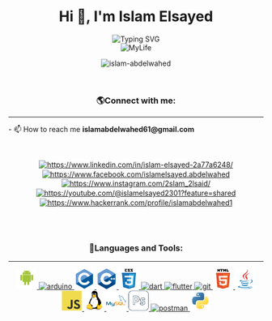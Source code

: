 <h1 align="center">Hi 👋, I'm Islam Elsayed</h1>
<div align="center">
<img src="https://readme-typing-svg.demolab.com?font=Fira+Code&pause=1000&center=true&vCenter=true&width=435&lines=Backend+developer;Software+engineer" alt="Typing SVG" />
</div>

<div align="center">
<img alt="MyLife" width="400" src="https://github-production-user-asset-6210df.s3.amazonaws.com/100740366/408793327-6e9b8fd2-2336-46e0-a31a-f55b2c0c53cd.gif?X-Amz-Algorithm=AWS4-HMAC-SHA256&X-Amz-Credential=AKIAVCODYLSA53PQK4ZA%2F20250201%2Fus-east-1%2Fs3%2Faws4_request&X-Amz-Date=20250201T105618Z&X-Amz-Expires=300&X-Amz-Signature=9937b2f378e13046776896a4696b10d00103143099ef393a4c4030d32afd37fa&X-Amz-SignedHeaders=host">
</div>

<p align="center"> <img src="https://komarev.com/ghpvc/?username=islam-abdelwahed&label=Profile%20views&color=0e75b6&style=flat](https://komarev.com/ghpvc/?username=islam-abdelwahed&label=You%20are%20the%20visitor%20number&color=5d5d5d&style=flat-square" alt="islam-abdelwahed" /> </p>

<br>
<h3 align="center">🌎Connect with me:</h3>
<hr>
<p>- 📫 How to reach me <b>islamabdelwahed61@gmail.com</b></p>
<br>
<p align="center"><a href="https://www.linkedin.com/in/islam-elsayed-2a77a6248/" target="blank"><img align="center" src="https://raw.githubusercontent.com/rahuldkjain/github-profile-readme-generator/master/src/images/icons/Social/linked-in-alt.svg" alt="https://www.linkedin.com/in/islam-elsayed-2a77a6248/" height="30" width="40" /></a>
<a href="https//www.facebook.com/islamelsayed.abdelwahed" target="blank"><img align="center" src="https://raw.githubusercontent.com/rahuldkjain/github-profile-readme-generator/master/src/images/icons/Social/facebook.svg" alt="https://www.facebook.com/islamelsayed.abdelwahed" height="30" width="40" /></a>
<a href="https://www.instagram.com/2slam_2lsaid/" target="blank"><img align="center" src="https://raw.githubusercontent.com/rahuldkjain/github-profile-readme-generator/master/src/images/icons/Social/instagram.svg" alt="https://www.instagram.com/2slam_2lsaid/" height="30" width="40" /></a>
<a href="https://youtube.com/@islamelsayed2301?feature=shared" target="blank"><img align="center" src="https://raw.githubusercontent.com/rahuldkjain/github-profile-readme-generator/master/src/images/icons/Social/youtube.svg" alt="https://youtube.com/@islamelsayed2301?feature=shared" height="30" width="40" /></a>
<a href="https://www.hackerrank.com/profile/islamabdelwahed1" target="blank"><img align="center" src="https://raw.githubusercontent.com/rahuldkjain/github-profile-readme-generator/master/src/images/icons/Social/hackerrank.svg" alt="https://www.hackerrank.com/profile/islamabdelwahed1" height="30" width="40" /></a>
</p>
<br>
<br>
<h3  align="center">🔮Languages and Tools:</h3>
<hr>

<p align="center"> <a href="https://developer.android.com" target="_blank" rel="noreferrer"> <img src="https://raw.githubusercontent.com/devicons/devicon/master/icons/android/android-original-wordmark.svg" alt="android" width="40" height="40"/> </a> <a href="https://www.arduino.cc/" target="_blank" rel="noreferrer"> <img src="https://cdn.worldvectorlogo.com/logos/arduino-1.svg" alt="arduino" width="40" height="40"/> </a> <a href="https://www.cprogramming.com/" target="_blank" rel="noreferrer">
<img src="https://raw.githubusercontent.com/devicons/devicon/master/icons/c/c-original.svg" alt="c" width="40" height="40"/> </a> <a href="https://www.w3schools.com/cpp/" target="_blank" rel="noreferrer"> <img src="https://raw.githubusercontent.com/devicons/devicon/master/icons/cplusplus/cplusplus-original.svg" alt="cplusplus" width="40" height="40"/> </a> <a href="https://www.w3schools.com/css/" target="_blank" rel="noreferrer"> <img src="https://raw.githubusercontent.com/devicons/devicon/master/icons/css3/css3-original-wordmark.svg" alt="css3" width="40" height="40"/> </a> <a href="https://dart.dev" target="_blank" rel="noreferrer">
<img src="https://www.vectorlogo.zone/logos/dartlang/dartlang-icon.svg" alt="dart" width="40" height="40"/> </a> <a href="https://flutter.dev" target="_blank" rel="noreferrer"> <img src="https://www.vectorlogo.zone/logos/flutterio/flutterio-icon.svg" alt="flutter" width="40" height="40"/> </a> <a href="https://git-scm.com/" target="_blank" rel="noreferrer"> <img src="https://www.vectorlogo.zone/logos/git-scm/git-scm-icon.svg" alt="git" width="40" height="40"/> </a> <a href="https://www.w3.org/html/" target="_blank" rel="noreferrer"> <img src="https://raw.githubusercontent.com/devicons/devicon/master/icons/html5/html5-original-wordmark.svg" alt="html5" width="40" height="40"/>
</a> <a href="https://www.java.com" target="_blank" rel="noreferrer">
<img src="https://raw.githubusercontent.com/devicons/devicon/master/icons/java/java-original.svg" alt="java" width="40" height="40"/>
</a> <a href="https://developer.mozilla.org/en-US/docs/Web/JavaScript" target="_blank" rel="noreferrer">
<img src="https://raw.githubusercontent.com/devicons/devicon/master/icons/javascript/javascript-original.svg" alt="javascript" width="40" height="40"/> </a> <a href="https://www.linux.org/" target="_blank" rel="noreferrer">
<img src="https://raw.githubusercontent.com/devicons/devicon/master/icons/linux/linux-original.svg" alt="linux" width="40" height="40"/> </a> <a href="https://www.mysql.com/" target="_blank" rel="noreferrer">
<img src="https://raw.githubusercontent.com/devicons/devicon/master/icons/mysql/mysql-original-wordmark.svg" alt="mysql" width="40" height="40"/>
</a> <a href="https://www.photoshop.com/en" target="_blank" rel="noreferrer">
<img src="https://raw.githubusercontent.com/devicons/devicon/master/icons/photoshop/photoshop-line.svg" alt="photoshop" width="40" height="40"/>
</a> <a href="https://postman.com" target="_blank" rel="noreferrer">
<img src="https://www.vectorlogo.zone/logos/getpostman/getpostman-icon.svg" alt="postman" width="40" height="40"/>
</a> <a href="https://www.python.org" target="_blank" rel="noreferrer">
<img src="https://raw.githubusercontent.com/devicons/devicon/master/icons/python/python-original.svg" alt="python" width="40" height="40"/> </a> </p>
<br>
<br>
<!--<h3 align="left">📊 GitHub Stats:</h3>
<hr>
<p align="center">
<img align="right" src="https://github-readme-stats.vercel.app/api/top-langs?username=islam-abdelwahed&show_icons=true&theme=react&locale=en&layout=compact" alt="islam-abdelwahed" />
<img align="left" src="https://github-readme-streak-stats.herokuapp.com/?user=islam-abdelwahed&theme=react&show_icons=true&" alt="islam-abdelwahed" />
</p>-->
